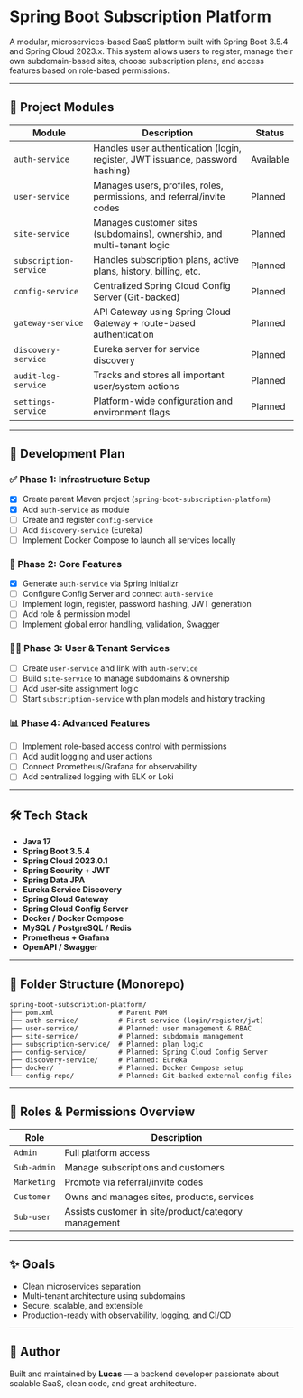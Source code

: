 # Spring Boot Subscription Platform

A modular, microservices-based SaaS platform built with Spring Boot 3.5.4 and Spring Cloud 2023.x. This system allows users to register, manage their own subdomain-based sites, choose subscription plans, and access features based on role-based permissions.

---

## 🧱 Project Modules

| Module             | Description | Status |
|--------------------|-------------|--------|
| `auth-service`     | Handles user authentication (login, register, JWT issuance, password hashing) | Available |
| `user-service`     | Manages users, profiles, roles, permissions, and referral/invite codes | Planned |
| `site-service`     | Manages customer sites (subdomains), ownership, and multi-tenant logic | Planned |
| `subscription-service` | Handles subscription plans, active plans, history, billing, etc. | Planned |
| `config-service`   | Centralized Spring Cloud Config Server (Git-backed) | Planned |
| `gateway-service`  | API Gateway using Spring Cloud Gateway + route-based authentication | Planned |
| `discovery-service`| Eureka server for service discovery | Planned |
| `audit-log-service`| Tracks and stores all important user/system actions | Planned |
| `settings-service` | Platform-wide configuration and environment flags | Planned |

---

## 🚀 Development Plan

### ✅ Phase 1: Infrastructure Setup
- [x] Create parent Maven project (`spring-boot-subscription-platform`)
- [x] Add `auth-service` as module
- [ ] Create and register `config-service`
- [ ] Add `discovery-service` (Eureka)
- [ ] Implement Docker Compose to launch all services locally

### 🧩 Phase 2: Core Features
- [x] Generate `auth-service` via Spring Initializr
- [ ] Configure Config Server and connect `auth-service`
- [ ] Implement login, register, password hashing, JWT generation
- [ ] Add role & permission model
- [ ] Implement global error handling, validation, Swagger

### 🧑‍💼 Phase 3: User & Tenant Services
- [ ] Create `user-service` and link with `auth-service`
- [ ] Build `site-service` to manage subdomains & ownership
- [ ] Add user-site assignment logic
- [ ] Start `subscription-service` with plan models and history tracking

### 📊 Phase 4: Advanced Features
- [ ] Implement role-based access control with permissions
- [ ] Add audit logging and user actions
- [ ] Connect Prometheus/Grafana for observability
- [ ] Add centralized logging with ELK or Loki

---

## 🛠️ Tech Stack

- **Java 17**
- **Spring Boot 3.5.4**
- **Spring Cloud 2023.0.1**
- **Spring Security + JWT**
- **Spring Data JPA**
- **Eureka Service Discovery**
- **Spring Cloud Gateway**
- **Spring Cloud Config Server**
- **Docker / Docker Compose**
- **MySQL / PostgreSQL / Redis**
- **Prometheus + Grafana**
- **OpenAPI / Swagger**

---

## 📂 Folder Structure (Monorepo)

```azure
spring-boot-subscription-platform/
├── pom.xml                # Parent POM
├── auth-service/          # First service (login/register/jwt)
├── user-service/          # Planned: user management & RBAC
├── site-service/          # Planned: subdomain management
├── subscription-service/  # Planned: plan logic
├── config-service/        # Planned: Spring Cloud Config Server
├── discovery-service/     # Planned: Eureka
├── docker/                # Planned: Docker Compose setup
└── config-repo/           # Planned: Git-backed external config files
```


---

## 🔐 Roles & Permissions Overview

| Role         | Description |
|--------------|-------------|
| `Admin`      | Full platform access |
| `Sub-admin`  | Manage subscriptions and customers |
| `Marketing`  | Promote via referral/invite codes |
| `Customer`   | Owns and manages sites, products, services |
| `Sub-user`   | Assists customer in site/product/category management |

---

## ✨ Goals

- Clean microservices separation
- Multi-tenant architecture using subdomains
- Secure, scalable, and extensible
- Production-ready with observability, logging, and CI/CD

---

## 🧠 Author

Built and maintained by **Lucas** — a backend developer passionate about scalable SaaS, clean code, and great architecture.

